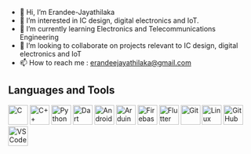 - 👋 Hi, I’m Erandee-Jayathilaka
- 👀 I’m interested in IC design, digital electronics and IoT.
- 🌱 I’m currently learning Electronics and Telecommunications Engineering
- 💞️ I’m looking to collaborate on projects relevant to IC design, digital electronics and IoT
- 📫 How to reach me : erandeejayathilaka@gmail.com
  
## Languages and Tools

<p align="left">
  <img src="https://img.icons8.com/color/48/000000/c-programming.png" alt="C" height="40"/>
  <img src="https://img.icons8.com/color/48/000000/c-plus-plus-logo.png" alt="C++" height="40"/>
  <img src="https://img.icons8.com/color/48/000000/python.png" alt="Python" height="40"/>
  <img src="https://img.icons8.com/color/48/000000/dart.png" alt="Dart" height="40"/>
  <img src="https://img.icons8.com/color/48/000000/android-os.png" alt="Android" height="40"/>
  <img src="https://img.icons8.com/color/48/000000/arduino.png" alt="Arduino" height="40"/>
  <img src="https://img.icons8.com/color/48/000000/firebase.png" alt="Firebase" height="40"/>
  <img src="https://img.icons8.com/color/48/000000/flutter.png" alt="Flutter" height="40"/> 
  <img src="https://img.icons8.com/color/48/000000/git.png" alt="Git" height="40"/>
  <img src="https://img.icons8.com/color/48/000000/linux.png" alt="Linux" height="40"/>
<img src="https://github.githubassets.com/images/modules/logos_page/GitHub-Mark.png" alt="GitHub" height="40"/>  <img src="https://img.icons8.com/color/48/000000/visual-studio-code-2019.png" alt="VS Code" height="40"/>
  
</p>




<!---
Erandee-Jayathilaka/Erandee-Jayathilaka is a ✨ special ✨ repository because its `README.md` (this file) appears on your GitHub profile.
You can click the Preview link to take a look at your changes.
--->
